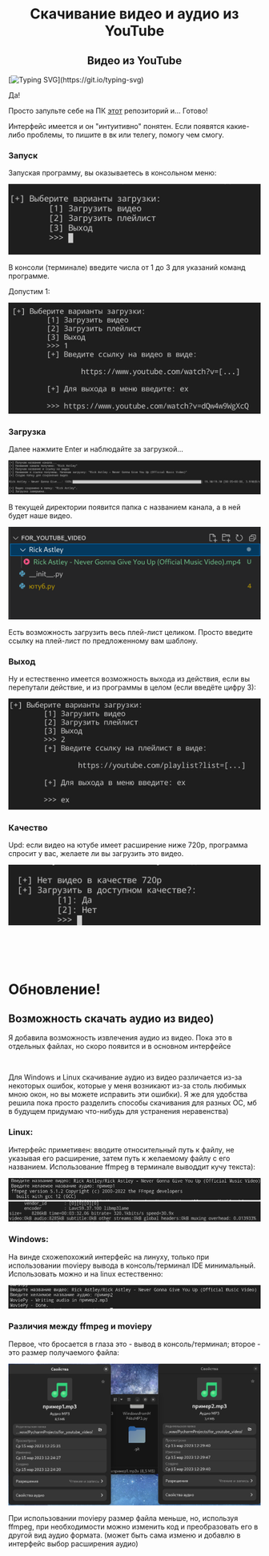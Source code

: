 <h1 align='center'>Скачивание видео и аудио из YouTube</h1>

<h2 align='center'>Видео из YouTube</h2>

[![Typing SVG](https://readme-typing-svg.herokuapp.com?color=FF9999&lines=%D0%97%D0%B0%D0%B3%D1%80%D1%83%D0%B7%D0%B8%D1%82%D1%8C+%D0%B2%D0%B8%D0%B4%D0%B5%D0%BE+%D0%B8%D0%B7+YouTube+?)](https://git.io/typing-svg)
<p>Да!</p>
<p>Просто запульте себе на ПК <a href='https://github.com/divanys/for_youtube_video'> этот</a> репозиторий и... Готово!</p>
<p>Интерфейс имеется и он "интуитивно" понятен. Если появятся какие-либо проблемы, то пишите в вк или телегу, помогу чем смогу.</p>
<div class='interface'>
  <h3>Запуск</h3>
  <p>Запуская программу, вы оказываетесь в консольном меню:</p>
    <img src='https://github.com/divanys/for_youtube_video/blob/master/forPhoto/%D0%BD%D0%B0%D1%87%D0%B0%D0%BB%D0%BE.png'>
  <p>В консоли (терминале) введите числа от 1 до 3 для указаний команд программе.</p>
  <p>Допустим 1:</p>
    <img src='https://github.com/divanys/for_youtube_video/blob/master/forPhoto/%D0%B2%D0%B2%D0%BE%D0%B4%D0%A1%D1%81%D1%8B%D0%BB%D0%BA%D0%B8%D0%9D%D0%B0%D0%92%D0%B8%D0%B4%D0%B5%D0%BE.png'>
  <h3>Загрузка</h3>
  <p>Далее нажмите Enter и наблюдайте за загрузкой...</p>
    <img src='https://github.com/divanys/for_youtube_video/blob/master/forPhoto/%D0%B7%D0%B0%D0%B3%D1%80%D1%83%D0%B7%D0%BA%D0%B0.png'>
  <p>В текущей директории появится папка с названием канала, а в ней будет наше видео.</p>
    <img src='https://github.com/divanys/for_youtube_video/blob/master/forPhoto/%D0%B4%D0%B8%D1%80%D0%B5%D0%BA%D1%82%D0%BE%D1%80%D0%B8%D1%8F.png'>
  <p>Есть возможность загрузить весь плей-лист целиком. Просто введите ссылку на плей-лист по предложенному вам шаблону.</p>
  <h3>Выход</h3>
  <p>Ну и естественно имеется возможность выхода из действия, если вы перепутали действие, и из программы в целом (если введёте цифру 3):</p>
    <img src='https://github.com/divanys/for_youtube_video/blob/master/forPhoto/%D0%B2%D1%8B%D1%85%D0%BE%D0%B4%D0%98%D0%B7%D0%94%D0%B5%D0%B9%D1%81%D1%82%D0%B2%D0%B8%D1%8F.png'>
  <h3>Качество</h3>
<p>Upd: если видео на ютубе имеет расширение ниже 720p, программа спросит у вас, желаете ли вы загрузить это видео.</p>
    <img src='https://github.com/divanys/for_youtube_video/blob/master/forPhoto/%D0%BA%D0%B0%D1%87%D0%B5%D1%81%D1%82%D0%B2%D0%BE.png'>
</div>
<br>
<br>
<br>
<br>
<div class='mp3'>
  <h1>Обновление!</h1>
  <h2>Возможность скачать аудио из видео)</h2>
  <p>Я добавила возможность извлечения аудио из видео. Пока это в отдельных файлах, но скоро появится и в основном интерфейсе</p><br>
  <p>Для Windows и Linux скачивание аудио из видео различается из-за некоторых ошибок, которые у меня возникают из-за столь любимых мною окон, но вы можете исправить эти ошибки). Я же для удобства решила пока просто разделить способы скачивания для разных ОС, мб в будущем придумаю что-нибудь для устранения неравенства)</p>
  <h3>Linux: </h3>
  <p>Интерфейс приметивен: вводите относительный путь к файлу, не указывая его расширение, затем путь к желаемому файлу с его названием. Использование ffmpeg в терминале выводдит кучу текста):</p>
  <img src='https://github.com/divanys/for_youtube_video/blob/master/forPhoto/1linuxDownloadMP3.png'><br>
  <img src='https://github.com/divanys/for_youtube_video/blob/master/forPhoto/2LinuxDownloadMP3.png'>
  <h3>Windows: </h3>
  <p>На винде схожепохожий интерфейс на линуху, только при использовании moviepy вывода в консоль/терминал IDE минимальный. Использовать можно и на linux естественно:</p>
  <img src='https://github.com/divanys/for_youtube_video/blob/master/forPhoto/windowsDownloadMP3.png'>
  <h3>Различия между ffmpeg и moviepy</h3>
  <p>Первое, что бросается в глаза это - вывод в консоль/терминал; второе - это размер получаемого файла:</p>
  <img src='https://github.com/divanys/for_youtube_video/blob/master/forPhoto/differences.png'>
  <p>При использовании moviepy размер файла меньше, но, используя ffmpeg, при необходимости можно изменить код и преобразовать его в другой вид аудио формата. (может быть сама изменю и добавлю в интерфейс выбор расширения аудио)</p>
 </div>
<br>
<br>
<br>
<br>
<br>
<br>
